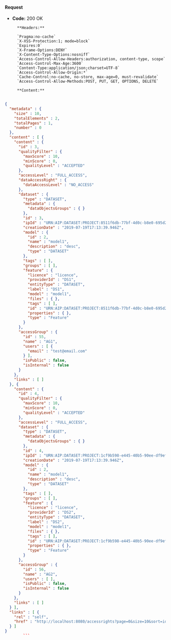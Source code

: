 #### Request

* **Code:** 200 OK

        **Headers:**

        `Pragma:no-cache`
        `X-XSS-Protection:1; mode=block`
        `Expires:0`
        `X-Frame-Options:DENY`
        `X-Content-Type-Options:nosniff`
        `Access-Control-Allow-Headers:authorization, content-type, scope`
        `Access-Control-Max-Age:3600`
        `Content-Type:application/json;charset=UTF-8`
        `Access-Control-Allow-Origin:*`
        `Cache-Control:no-cache, no-store, max-age=0, must-revalidate`
        `Access-Control-Allow-Methods:POST, PUT, GET, OPTIONS, DELETE`

        **Content:**

```json
    
{
  "metadata" : {
    "size" : 10,
    "totalElements" : 2,
    "totalPages" : 1,
    "number" : 0
  },
  "content" : [ {
    "content" : {
      "id" : 3,
      "qualityFilter" : {
        "maxScore" : 10,
        "minScore" : 0,
        "qualityLevel" : "ACCEPTED"
      },
      "accessLevel" : "FULL_ACCESS",
      "dataAccessRight" : {
        "dataAccessLevel" : "NO_ACCESS"
      },
      "dataset" : {
        "type" : "DATASET",
        "metadata" : {
          "dataObjectsGroups" : { }
        },
        "id" : 3,
        "ipId" : "URN:AIP:DATASET:PROJECT:8511f6db-77bf-4d0c-b8e0-695d2677bb84:V1",
        "creationDate" : "2019-07-19T17:13:39.946Z",
        "model" : {
          "id" : 2,
          "name" : "model1",
          "description" : "desc",
          "type" : "DATASET"
        },
        "tags" : [ ],
        "groups" : [ ],
        "feature" : {
          "licence" : "licence",
          "providerId" : "DS1",
          "entityType" : "DATASET",
          "label" : "DS1",
          "model" : "model1",
          "files" : { },
          "tags" : [ ],
          "id" : "URN:AIP:DATASET:PROJECT:8511f6db-77bf-4d0c-b8e0-695d2677bb84:V1",
          "properties" : { },
          "type" : "Feature"
        }
      },
      "accessGroup" : {
        "id" : 55,
        "name" : "AG1",
        "users" : [ {
          "email" : "test@email.com"
        } ],
        "isPublic" : false,
        "isInternal" : false
      }
    },
    "links" : [ ]
  }, {
    "content" : {
      "id" : 4,
      "qualityFilter" : {
        "maxScore" : 10,
        "minScore" : 0,
        "qualityLevel" : "ACCEPTED"
      },
      "accessLevel" : "FULL_ACCESS",
      "dataset" : {
        "type" : "DATASET",
        "metadata" : {
          "dataObjectsGroups" : { }
        },
        "id" : 4,
        "ipId" : "URN:AIP:DATASET:PROJECT:1cf9b598-e445-40b5-90ee-df9efd5c1658:V1",
        "creationDate" : "2019-07-19T17:13:39.946Z",
        "model" : {
          "id" : 2,
          "name" : "model1",
          "description" : "desc",
          "type" : "DATASET"
        },
        "tags" : [ ],
        "groups" : [ ],
        "feature" : {
          "licence" : "licence",
          "providerId" : "DS2",
          "entityType" : "DATASET",
          "label" : "DS2",
          "model" : "model1",
          "files" : { },
          "tags" : [ ],
          "id" : "URN:AIP:DATASET:PROJECT:1cf9b598-e445-40b5-90ee-df9efd5c1658:V1",
          "properties" : { },
          "type" : "Feature"
        }
      },
      "accessGroup" : {
        "id" : 56,
        "name" : "AG2",
        "users" : [ ],
        "isPublic" : false,
        "isInternal" : false
      }
    },
    "links" : [ ]
  } ],
  "links" : [ {
    "rel" : "self",
    "href" : "http://localhost:8080/accessrights?page=0&size=10&sort=id,asc"
  } ]
}
        ```

